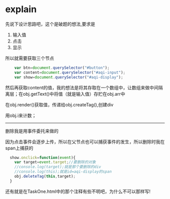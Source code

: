 ﻿# explain

先说下设计思路吧，这个是破题的想法,要求是
1. 输入值
2. 点击
3. 显示

所以就需要获取三个节点
```javascript
    var btn=document.querySelector("#button");
    var content=document.querySelector("#aqi-input");
    var show=document.querySelector("#aqi-display");
```
然后再获取content的值，我的想法是将其存取在一个数组中，让数组来做中间隔离层；在obj.getText()中将值（就是输入值）存贮在obj.arr中

在obj.render()获取值，传递给obj.createTag(),创建div

用obj.i来计数；

---

删除我是用事件委托来做的

因为点击事件会逐步上传，所以在父节点也可以捕获事件的发生，所以删除时我在span上捕获的
```javascript
  show.onclick=function(event){
    var target=event.target;//要删除的对象
    //console.log(target);就是那个要删除的div
    //console.log(this);就是id=aqi-display的span
    obj.deleteTag(this,target);
  }
```
还有就是在TaskOne.html中的那个注释有些不明吧，为什么不可以那样写!



